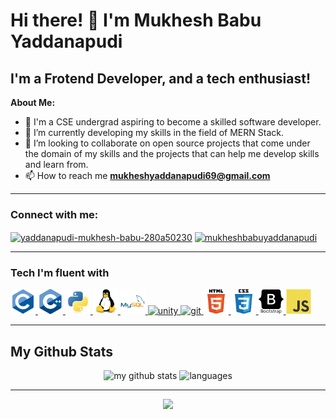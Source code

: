 <h1 align="left">Hi there! 👋 I'm Mukhesh Babu Yaddanapudi</h1>
<h2 align="left">I'm a Frotend Developer, and a tech enthusiast!</h2>
<!-- <h2 align="left"> I'm <a href="https://github.com/mukheshbabu">Yaddanapudi Mukhesh Babu</a> </h2> -->


<strong align="left">About Me:</strong>
- 🏦 I'm a CSE undergrad aspiring to become a skilled software developer.
- 🌱 I’m currently developing my skills in the field of MERN Stack.
- 👯 I’m looking to collaborate on open source projects that come under the domain of my skills and the projects that can help me develop skills and learn from.
- 📫 How to reach me **mukheshyaddanapudi69@gmail.com**

<hr>

<h3 align="left">Connect with me:</h3>
<p align="left">
<a href="https://www.linkedin.com/in/yaddanapudi-mukhesh-babu-280a50230/" target="blank"><img align="center" src="https://raw.githubusercontent.com/rahuldkjain/github-profile-readme-generator/master/src/images/icons/Social/linked-in-alt.svg" alt="yaddanapudi-mukhesh-babu-280a50230" height="30" width="40" /></a>
<a href="https://instagram.com/mukheshbabuyaddanapudi" target="blank"><img align="center" src="https://raw.githubusercontent.com/rahuldkjain/github-profile-readme-generator/master/src/images/icons/Social/instagram.svg" alt="mukheshbabuyaddanapudi" height="30" width="40" /></a>
</p>

<hr>

<h3 align="left">Tech I'm fluent with</h3>
<p align="left"> 
    <a href="https://www.cprogramming.com/" target="_blank" rel="noreferrer"> <img src="https://raw.githubusercontent.com/devicons/devicon/master/icons/c/c-original.svg" alt="c" width="40" height="40"/> </a> 
    <a href="https://www.w3schools.com/cpp/" target="_blank" rel="noreferrer"> <img src="https://raw.githubusercontent.com/devicons/devicon/master/icons/cplusplus/cplusplus-original.svg" alt="cplusplus" width="40" height="40"/> </a> 
    <a href="https://www.python.org" target="_blank" rel="noreferrer"> <img src="https://raw.githubusercontent.com/devicons/devicon/master/icons/python/python-original.svg" alt="python" width="40" height="40"/> </a> 
    <a href="https://www.linux.org/" target="_blank" rel="noreferrer"> <img src="https://raw.githubusercontent.com/devicons/devicon/master/icons/linux/linux-original.svg" alt="linux" width="40" height="40"/> </a> 
    <a href="https://www.mysql.com/" target="_blank" rel="noreferrer"> <img src="https://raw.githubusercontent.com/devicons/devicon/master/icons/mysql/mysql-original-wordmark.svg" alt="mysql" width="40" height="40"/> </a> 
    <a href="https://unity.com/" target="_blank" rel="noreferrer"> <img src="https://www.vectorlogo.zone/logos/unity3d/unity3d-icon.svg" alt="unity" width="40" height="40"/> </a>
    <a href="https://git-scm.com/" target="_blank" rel="noreferrer"> <img src="https://www.vectorlogo.zone/logos/git-scm/git-scm-icon.svg" alt="git" width="40" height="40"/> </a> 
    <a href="https://www.w3.org/html/" target="_blank" rel="noreferrer"> <img src="https://raw.githubusercontent.com/devicons/devicon/master/icons/html5/html5-original-wordmark.svg" alt="html5" width="40" height="40"/> </a> 
    <a href="https://www.w3schools.com/css/" target="_blank" rel="noreferrer"> <img src="https://raw.githubusercontent.com/devicons/devicon/master/icons/css3/css3-original-wordmark.svg" alt="css3" width="40" height="40"/> </a>
    <a href="https://getbootstrap.com" target="_blank" rel="noreferrer"> <img src="https://raw.githubusercontent.com/devicons/devicon/master/icons/bootstrap/bootstrap-plain-wordmark.svg" alt="bootstrap" width="40" height="40"/> </a>
    <a href="https://developer.mozilla.org/en-US/docs/Web/JavaScript" target="_blank" rel="noreferrer"> <img src="https://raw.githubusercontent.com/devicons/devicon/master/icons/javascript/javascript-original.svg" alt="javascript" width="40" height="40"/> </a> 
</p>
<hr>


<h2 align="left">My Github Stats </h2>
<p align="center">
<img src="https://github-readme-stats.vercel.app/api?username=mukheshbabu&show_icons=true&line_height=21&theme=transparent" alt="my github stats" width="480"/>&nbsp;<img src="https://github-readme-stats.vercel.app/api/top-langs/?username=mukheshbabu&layout=compact&theme=transparent" alt="languages" height="165">
</p>
<hr>

<div align="center">
  <img src="https://profile-counter.glitch.me/mukheshbabu/count.svg?"  />
</div>

